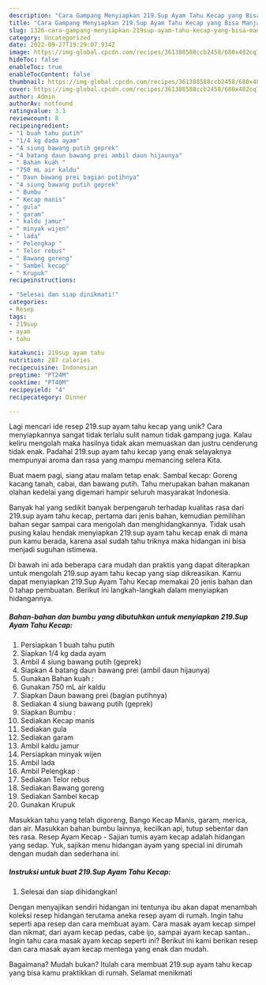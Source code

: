 ```yaml
---
description: "Cara Gampang Menyiapkan 219.Sup Ayam Tahu Kecap yang Bisa Manjain Lidah"
title: "Cara Gampang Menyiapkan 219.Sup Ayam Tahu Kecap yang Bisa Manjain Lidah"
slug: 1326-cara-gampang-menyiapkan-219sup-ayam-tahu-kecap-yang-bisa-manjain-lidah
category: Uncategorized
date: 2022-09-27T19:29:07.934Z
image: https://img-global.cpcdn.com/recipes/361388588ccb2458/680x482cq70/219sup-ayam-tahu-kecap-foto-resep-utama.jpg
hideToc: false
enableToc: true
enableTocContent: false
thumbnail: https://img-global.cpcdn.com/recipes/361388588ccb2458/680x482cq70/219sup-ayam-tahu-kecap-foto-resep-utama.jpg
cover: https://img-global.cpcdn.com/recipes/361388588ccb2458/680x482cq70/219sup-ayam-tahu-kecap-foto-resep-utama.jpg
author: Admin
authorAv: notfound
ratingvalue: 3.1
reviewcount: 8
recipeingredient:
- "1 buah tahu putih"
- "1/4 kg dada ayam"
- "4 siung bawang putih geprek"
- "4 batang daun bawang prei ambil daun hijaunya"
- " Bahan kuah "
- "750 mL air kaldu"
- " Daun bawang prei bagian putihnya"
- "4 siung bawang putih geprek"
- " Bumbu "
- " Kecap manis"
- " gula"
- " garam"
- " kaldu jamur"
- " minyak wijen"
- " lada"
- " Pelengkap "
- " Telor rebus"
- " Bawang goreng"
- " Sambel kecap"
- " Krupuk"
recipeinstructions:

- "Selesai dan siap dinikmati!"
categories:
- Resep
tags:
- 219sup
- ayam
- tahu

katakunci: 219sup ayam tahu 
nutrition: 287 calories
recipecuisine: Indonesian
preptime: "PT24M"
cooktime: "PT40M"
recipeyield: "4"
recipecategory: Dinner

---
```





Lagi mencari ide resep 219.sup ayam tahu kecap yang unik? Cara menyiapkannya sangat tidak terlalu sulit namun tidak gampang juga. Kalau keliru mengolah maka hasilnya tidak akan memuaskan dan justru cenderung tidak enak. Padahal 219.sup ayam tahu kecap yang enak selayaknya mempunyai aroma dan rasa yang mampu memancing selera Kita.





Buat maem pagi, siang atau malam tetap enak. Sambal kecap: Goreng kacang tanah, cabai, dan bawang putih. Tahu merupakan bahan makanan olahan kedelai yang digemari hampir seluruh masyarakat Indonesia.

Banyak hal yang sedikit banyak berpengaruh terhadap kualitas rasa dari 219.sup ayam tahu kecap, pertama dari jenis bahan, kemudian pemilihan bahan segar sampai cara mengolah dan menghidangkannya. Tidak usah pusing kalau hendak menyiapkan 219.sup ayam tahu kecap enak di mana pun kamu berada, karena asal sudah tahu triknya maka hidangan ini bisa menjadi suguhan istimewa.






Di bawah ini ada beberapa cara mudah dan praktis yang dapat diterapkan untuk mengolah 219.sup ayam tahu kecap yang siap dikreasikan. Kamu dapat menyiapkan 219.Sup Ayam Tahu Kecap memakai 20 jenis bahan dan 0 tahap pembuatan. Berikut ini langkah-langkah dalam menyiapkan hidangannya.

<!--inarticleads1-->

##### Bahan-bahan dan bumbu yang dibutuhkan untuk menyiapkan 219.Sup Ayam Tahu Kecap:

1. Persiapkan 1 buah tahu putih
1. Siapkan 1/4 kg dada ayam
1. Ambil 4 siung bawang putih (geprek)
1. Siapkan 4 batang daun bawang prei (ambil daun hijaunya)
1. Gunakan  Bahan kuah :
1. Gunakan 750 mL air kaldu
1. Siapkan  Daun bawang prei (bagian putihnya)
1. Sediakan 4 siung bawang putih (geprek)
1. Siapkan  Bumbu :
1. Sediakan  Kecap manis
1. Sediakan  gula
1. Sediakan  garam
1. Ambil  kaldu jamur
1. Persiapkan  minyak wijen
1. Ambil  lada
1. Ambil  Pelengkap :
1. Sediakan  Telor rebus
1. Sediakan  Bawang goreng
1. Sediakan  Sambel kecap
1. Gunakan  Krupuk


Masukkan tahu yang telah digoreng, Bango Kecap Manis, garam, merica, dan air. Masukkan bahan bumbu lainnya, kecilkan api, tutup sebentar dan tes rasa. Resep Ayam Kecap - Sajian tumis ayam kecap adalah hidangan yang sedap. Yuk, sajikan menu hidangan ayam yang special ini dirumah dengan mudah dan sederhana ini. 

<!--inarticleads2-->

##### Instruksi untuk buat 219.Sup Ayam Tahu Kecap:


1. Selesai dan siap dihidangkan!

Dengan menyajikan sendiri hidangan ini tentunya ibu akan dapat menambah koleksi resep hidangan terutama aneka resep ayam di rumah. Ingin tahu seperti apa resep dan cara membuat ayam. Cara masak ayam kecap simpel dan nikmat, dari ayam kecap pedas, cabe ijo, sampai ayam kecap santan.. Ingin tahu cara masak ayam kecap seperti ini? Berikut ini kami berikan resep dan cara masak ayam kecap mentega yang enak dan mudah. 

Bagaimana? Mudah bukan? Itulah cara membuat 219.sup ayam tahu kecap yang bisa kamu praktikkan di rumah. Selamat menikmati
